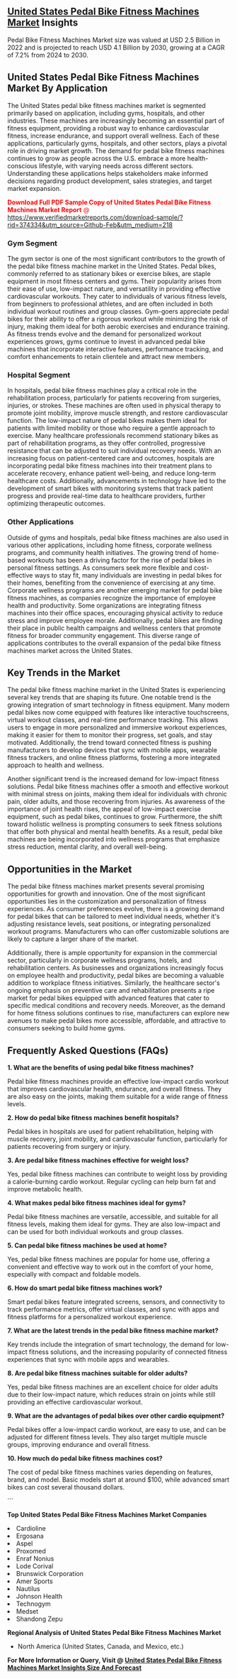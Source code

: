 <h2><a href="https://www.verifiedmarketreports.com/download-sample/?rid=374334&amp;utm_source=Github-Feb&amp;utm_medium=218" target="_blank">United States Pedal Bike Fitness Machines Market</a> Insights</h2><p>Pedal Bike Fitness Machines Market size was valued at USD 2.5 Billion in 2022 and is projected to reach USD 4.1 Billion by 2030, growing at a CAGR of 7.2% from 2024 to 2030.</p><p> <h2>United States Pedal Bike Fitness Machines Market By Application</h2> <p>The United States pedal bike fitness machines market is segmented primarily based on application, including gyms, hospitals, and other industries. These machines are increasingly becoming an essential part of fitness equipment, providing a robust way to enhance cardiovascular fitness, increase endurance, and support overall wellness. Each of these applications, particularly gyms, hospitals, and other sectors, plays a pivotal role in driving market growth. The demand for pedal bike fitness machines continues to grow as people across the U.S. embrace a more health-conscious lifestyle, with varying needs across different sectors. Understanding these applications helps stakeholders make informed decisions regarding product development, sales strategies, and target market expansion.</p> <p><p><span class=""><span style="color: #ff0000;"><strong>Download Full PDF Sample Copy of United States Pedal Bike Fitness Machines Market Report</strong> @ </span><a href="https://www.verifiedmarketreports.com/download-sample/?rid=374334&amp;utm_source=Github-Feb&amp;utm_medium=218" target="_blank">https://www.verifiedmarketreports.com/download-sample/?rid=374334&amp;utm_source=Github-Feb&amp;utm_medium=218</a></span></p></p> <h3>Gym Segment</h3> <p>The gym sector is one of the most significant contributors to the growth of the pedal bike fitness machine market in the United States. Pedal bikes, commonly referred to as stationary bikes or exercise bikes, are staple equipment in most fitness centers and gyms. Their popularity arises from their ease of use, low-impact nature, and versatility in providing effective cardiovascular workouts. They cater to individuals of various fitness levels, from beginners to professional athletes, and are often included in both individual workout routines and group classes. Gym-goers appreciate pedal bikes for their ability to offer a rigorous workout while minimizing the risk of injury, making them ideal for both aerobic exercises and endurance training. As fitness trends evolve and the demand for personalized workout experiences grows, gyms continue to invest in advanced pedal bike machines that incorporate interactive features, performance tracking, and comfort enhancements to retain clientele and attract new members.</p> <h3>Hospital Segment</h3> <p>In hospitals, pedal bike fitness machines play a critical role in the rehabilitation process, particularly for patients recovering from surgeries, injuries, or strokes. These machines are often used in physical therapy to promote joint mobility, improve muscle strength, and restore cardiovascular function. The low-impact nature of pedal bikes makes them ideal for patients with limited mobility or those who require a gentle approach to exercise. Many healthcare professionals recommend stationary bikes as part of rehabilitation programs, as they offer controlled, progressive resistance that can be adjusted to suit individual recovery needs. With an increasing focus on patient-centered care and outcomes, hospitals are incorporating pedal bike fitness machines into their treatment plans to accelerate recovery, enhance patient well-being, and reduce long-term healthcare costs. Additionally, advancements in technology have led to the development of smart bikes with monitoring systems that track patient progress and provide real-time data to healthcare providers, further optimizing therapeutic outcomes.</p> <h3>Other Applications</h3> <p>Outside of gyms and hospitals, pedal bike fitness machines are also used in various other applications, including home fitness, corporate wellness programs, and community health initiatives. The growing trend of home-based workouts has been a driving factor for the rise of pedal bikes in personal fitness settings. As consumers seek more flexible and cost-effective ways to stay fit, many individuals are investing in pedal bikes for their homes, benefiting from the convenience of exercising at any time. Corporate wellness programs are another emerging market for pedal bike fitness machines, as companies recognize the importance of employee health and productivity. Some organizations are integrating fitness machines into their office spaces, encouraging physical activity to reduce stress and improve employee morale. Additionally, pedal bikes are finding their place in public health campaigns and wellness centers that promote fitness for broader community engagement. This diverse range of applications contributes to the overall expansion of the pedal bike fitness machines market across the United States.</p> <h2>Key Trends in the Market</h2> <p>The pedal bike fitness machine market in the United States is experiencing several key trends that are shaping its future. One notable trend is the growing integration of smart technology in fitness equipment. Many modern pedal bikes now come equipped with features like interactive touchscreens, virtual workout classes, and real-time performance tracking. This allows users to engage in more personalized and immersive workout experiences, making it easier for them to monitor their progress, set goals, and stay motivated. Additionally, the trend toward connected fitness is pushing manufacturers to develop devices that sync with mobile apps, wearable fitness trackers, and online fitness platforms, fostering a more integrated approach to health and wellness.</p> <p>Another significant trend is the increased demand for low-impact fitness solutions. Pedal bike fitness machines offer a smooth and effective workout with minimal stress on joints, making them ideal for individuals with chronic pain, older adults, and those recovering from injuries. As awareness of the importance of joint health rises, the appeal of low-impact exercise equipment, such as pedal bikes, continues to grow. Furthermore, the shift toward holistic wellness is prompting consumers to seek fitness solutions that offer both physical and mental health benefits. As a result, pedal bike machines are being incorporated into wellness programs that emphasize stress reduction, mental clarity, and overall well-being.</p> <h2>Opportunities in the Market</h2> <p>The pedal bike fitness machines market presents several promising opportunities for growth and innovation. One of the most significant opportunities lies in the customization and personalization of fitness experiences. As consumer preferences evolve, there is a growing demand for pedal bikes that can be tailored to meet individual needs, whether it's adjusting resistance levels, seat positions, or integrating personalized workout programs. Manufacturers who can offer customizable solutions are likely to capture a larger share of the market.</p> <p>Additionally, there is ample opportunity for expansion in the commercial sector, particularly in corporate wellness programs, hotels, and rehabilitation centers. As businesses and organizations increasingly focus on employee health and productivity, pedal bikes are becoming a valuable addition to workplace fitness initiatives. Similarly, the healthcare sector's ongoing emphasis on preventive care and rehabilitation presents a ripe market for pedal bikes equipped with advanced features that cater to specific medical conditions and recovery needs. Moreover, as the demand for home fitness solutions continues to rise, manufacturers can explore new avenues to make pedal bikes more accessible, affordable, and attractive to consumers seeking to build home gyms.</p> <h2>Frequently Asked Questions (FAQs)</h2> <p><strong>1. What are the benefits of using pedal bike fitness machines?</strong></p> <p>Pedal bike fitness machines provide an effective low-impact cardio workout that improves cardiovascular health, endurance, and overall fitness. They are also easy on the joints, making them suitable for a wide range of fitness levels.</p> <p><strong>2. How do pedal bike fitness machines benefit hospitals?</strong></p> <p>Pedal bikes in hospitals are used for patient rehabilitation, helping with muscle recovery, joint mobility, and cardiovascular function, particularly for patients recovering from surgery or injury.</p> <p><strong>3. Are pedal bike fitness machines effective for weight loss?</strong></p> <p>Yes, pedal bike fitness machines can contribute to weight loss by providing a calorie-burning cardio workout. Regular cycling can help burn fat and improve metabolic health.</p> <p><strong>4. What makes pedal bike fitness machines ideal for gyms?</strong></p> <p>Pedal bike fitness machines are versatile, accessible, and suitable for all fitness levels, making them ideal for gyms. They are also low-impact and can be used for both individual workouts and group classes.</p> <p><strong>5. Can pedal bike fitness machines be used at home?</strong></p> <p>Yes, pedal bike fitness machines are popular for home use, offering a convenient and effective way to work out in the comfort of your home, especially with compact and foldable models.</p> <p><strong>6. How do smart pedal bike fitness machines work?</strong></p> <p>Smart pedal bikes feature integrated screens, sensors, and connectivity to track performance metrics, offer virtual classes, and sync with apps and fitness platforms for a personalized workout experience.</p> <p><strong>7. What are the latest trends in the pedal bike fitness machine market?</strong></p> <p>Key trends include the integration of smart technology, the demand for low-impact fitness solutions, and the increasing popularity of connected fitness experiences that sync with mobile apps and wearables.</p> <p><strong>8. Are pedal bike fitness machines suitable for older adults?</strong></p> <p>Yes, pedal bike fitness machines are an excellent choice for older adults due to their low-impact nature, which reduces strain on joints while still providing an effective cardiovascular workout.</p> <p><strong>9. What are the advantages of pedal bikes over other cardio equipment?</strong></p> <p>Pedal bikes offer a low-impact cardio workout, are easy to use, and can be adjusted for different fitness levels. They also target multiple muscle groups, improving endurance and overall fitness.</p> <p><strong>10. How much do pedal bike fitness machines cost?</strong></p> <p>The cost of pedal bike fitness machines varies depending on features, brand, and model. Basic models start at around $100, while advanced smart bikes can cost several thousand dollars.</p> ```</p><p><strong>Top United States Pedal Bike Fitness Machines Market Companies</strong></p><div data-test-id=""><p><li>Cardioline</li><li> Ergosana</li><li> Aspel</li><li> Proxomed</li><li> Enraf Nonius</li><li> Lode Corival</li><li> Brunswick Corporation</li><li> Amer Sports</li><li> Nautilus</li><li> Johnson Health</li><li> Technogym</li><li> Medset</li><li> Shandong Zepu</li></p><div><strong>Regional Analysis of&nbsp;United States Pedal Bike Fitness Machines Market</strong></div><ul><li dir="ltr"><p dir="ltr">North America&nbsp;(United States, Canada, and Mexico, etc.)</p></li></ul><p><strong>For More Information or Query, Visit @&nbsp;</strong><strong><a href="https://www.verifiedmarketreports.com/product/pedal-bike-fitness-machines-market/?utm_source=Github-Feb&amp;utm_medium=218" target="_blank">United States Pedal Bike Fitness Machines Market Insights Size And Forecast</a></strong></p></div>
